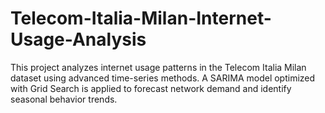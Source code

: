 # Telecom-Italia-Milan-Internet-Usage-Analysis
This project analyzes internet usage patterns in the Telecom Italia Milan dataset using advanced time-series methods. A SARIMA model optimized with Grid Search is applied to forecast network demand and identify seasonal behavior trends.
